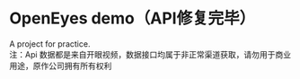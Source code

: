 # OpenEyes demo（API修复完毕）
A project for practice.  
注：Api 数据都是来自开眼视频，数据接口均属于非正常渠道获取，请勿用于商业用途，原作公司拥有所有权利
